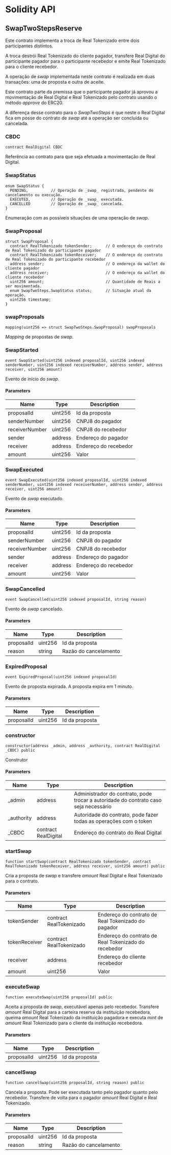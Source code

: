 # Solidity API

## SwapTwoStepsReserve

Este contrato implementa a troca de Real Tokenizado entre dois participantes distintos.

A troca destrói Real Tokenizado do cliente pagador, transfere Real Digital do participante pagador para o participante recebedor e emite Real Tokenizado para o cliente recebedor.

A operação de _swap_ implementada neste contrato é realizada em duas transações: uma de proposta e outra de aceite.

Este contrato parte da premissa que o participante pagador já aprovou a movimentação
de Real Digital e Real Tokenizado pelo contrato usando o método _approve_ do ERC20.

A diferença desse contrato para o _SwapTwoSteps_ é que neste o Real Digital fica em 
posse do contrato de _swap_ até a operação ser concluída ou cancelada.

### CBDC

```solidity
contract RealDigital CBDC
```

Referência ao contrato para que seja efetuada a movimentação de Real Digital.

### SwapStatus

```solidity
enum SwapStatus {
  PENDING,          // Operação de _swap_ registrada, pendente de cancelamento ou execução.
  EXECUTED,         // Operação de _swap_ executada.
  CANCELLED         // Operação de _swap_ cancelada.
}
```

Enumeração com as possíveis situações de uma operação de _swap_.

### SwapProposal

```solidity
struct SwapProposal {
  contract RealTokenizado tokenSender;      // O endereço do contrato de Real Tokenizado do participante pagador
  contract RealTokenizado tokenReceiver;    // O endereço do contrato de Real Tokenizado do participante recebedor
  address sender;                           // O endereço da wallet do cliente pagador
  address receiver;                         // O endereço da wallet do cliente recebedor
  uint256 amount;                           // Quantidade de Reais a ser movimentada.
  enum SwapTwoSteps.SwapStatus status;      // Situação atual da operação.
  uint256 timestamp;
}
```

### swapProposals

```solidity
mapping(uint256 => struct SwapTwoSteps.SwapProposal) swapProposals
```

_Mapping_ de propostas de _swap_.

### SwapStarted

```solidity
event SwapStarted(uint256 indexed proposalId, uint256 indexed senderNumber, uint256 indexed receiverNumber, address sender, address receiver, uint256 amount)
```

Evento de início do _swap_.

#### Parameters

| Name | Type | Description |
| ---- | ---- | ----------- |
| proposalId | uint256 | Id da proposta |
| senderNumber | uint256 | CNPJ8 do pagador |
| receiverNumber | uint256 | CNPJ8 do recebedor |
| sender | address | Endereço do pagador |
| receiver | address | Endereço do recebedor |
| amount | uint256 | Valor |

### SwapExecuted

```solidity
event SwapExecuted(uint256 indexed proposalId, uint256 indexed senderNumber, uint256 indexed receiverNumber, address sender, address receiver, uint256 amount)
```

Evento de _swap_ executado.

#### Parameters

| Name | Type | Description |
| ---- | ---- | ----------- |
| proposalId | uint256 | Id da proposta |
| senderNumber | uint256 | CNPJ8 do pagador |
| receiverNumber | uint256 | CNPJ8 do recebedor |
| sender | address | Endereço do pagador |
| receiver | address | Endereço do recebedor |
| amount | uint256 | Valor |

### SwapCancelled

```solidity
event SwapCancelled(uint256 indexed proposalId, string reason)
```

Evento de _swap_ cancelado.

#### Parameters

| Name | Type | Description |
| ---- | ---- | ----------- |
| proposalId | uint256 | Id da proposta |
| reason | string | Razão do cancelamento |

### ExpiredProposal

```solidity
event ExpiredProposal(uint256 indexed proposalId)
```

Evento de proposta expirada. A proposta expira em 1 minuto.

#### Parameters

| Name | Type | Description |
| ---- | ---- | ----------- |
| proposalId | uint256 | Id da proposta |

### constructor

```solidity
constructor(address _admin, address _authority, contract RealDigital _CBDC) public
```

Construtor

#### Parameters

| Name | Type | Description |
| ---- | ---- | ----------- |
| _admin | address | Administrador do contrato, pode trocar a autoridade do contrato caso seja necessário |
| _authority | address | Autoridade do contrato, pode fazer todas as operações com o token |
| _CBDC | contract RealDigital | Endereço do contrato do Real Digital |

### startSwap

```solidity
function startSwap(contract RealTokenizado tokenSender, contract RealTokenizado tokenReceiver, address receiver, uint256 amount) public
```

Cria a proposta de _swap_ e transfere _amount_ Real Digital e Real Tokenizado para o contrato.

#### Parameters

| Name | Type | Description |
| ---- | ---- | ----------- |
| tokenSender | contract RealTokenizado | Endereço do contrato de Real Tokenizado do pagador |
| tokenReceiver | contract RealTokenizado | Endereço do contrato de Real Tokenizado do recebedor |
| receiver | address | Endereço do cliente recebedor |
| amount | uint256 | Valor |

### executeSwap

```solidity
function executeSwap(uint256 proposalId) public
```

Aceita a proposta de _swap_, executável apenas pelo recebedor. Transfere _amount_ Real Digital para a carteira reserva da instituição recebedora, queima _amount_ Real Tokenizado da instituição pagadora e executa _mint_ de _amount_ Real Tokenizado para o cliente da instituição recebedora.

#### Parameters

| Name | Type | Description |
| ---- | ---- | ----------- |
| proposalId | uint256 | Id da proposta |

### cancelSwap

```solidity
function cancelSwap(uint256 proposalId, string reason) public
```

Cancela a proposta. Pode ser executada tanto pelo pagador quanto pelo recebedor. Transfere de volta para o pagador _amount_ Real Digital e Real Tokenizado.

#### Parameters

| Name | Type | Description |
| ---- | ---- | ----------- |
| proposalId | uint256 | Id da proposta |
| reason | string | Razão do cancelamento |

